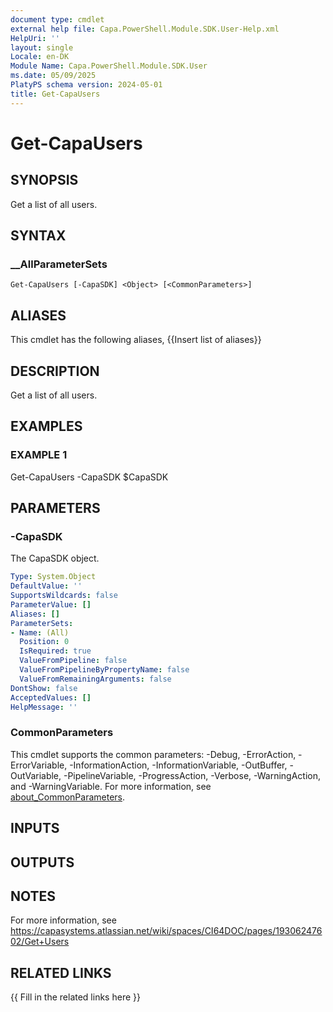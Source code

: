 ```yaml
---
document type: cmdlet
external help file: Capa.PowerShell.Module.SDK.User-Help.xml
HelpUri: ''
layout: single
Locale: en-DK
Module Name: Capa.PowerShell.Module.SDK.User
ms.date: 05/09/2025
PlatyPS schema version: 2024-05-01
title: Get-CapaUsers
---
```


# Get-CapaUsers

## SYNOPSIS

Get a list of all users.

## SYNTAX

### __AllParameterSets

```
Get-CapaUsers [-CapaSDK] <Object> [<CommonParameters>]
```

## ALIASES

This cmdlet has the following aliases,
  {{Insert list of aliases}}

## DESCRIPTION

Get a list of all users.

## EXAMPLES

### EXAMPLE 1

Get-CapaUsers -CapaSDK $CapaSDK

## PARAMETERS

### -CapaSDK

The CapaSDK object.

```yaml
Type: System.Object
DefaultValue: ''
SupportsWildcards: false
ParameterValue: []
Aliases: []
ParameterSets:
- Name: (All)
  Position: 0
  IsRequired: true
  ValueFromPipeline: false
  ValueFromPipelineByPropertyName: false
  ValueFromRemainingArguments: false
DontShow: false
AcceptedValues: []
HelpMessage: ''
```

### CommonParameters

This cmdlet supports the common parameters: -Debug, -ErrorAction, -ErrorVariable,
-InformationAction, -InformationVariable, -OutBuffer, -OutVariable, -PipelineVariable,
-ProgressAction, -Verbose, -WarningAction, and -WarningVariable. For more information, see
[about_CommonParameters](https://go.microsoft.com/fwlink/?LinkID=113216).

## INPUTS

## OUTPUTS

## NOTES

For more information, see https://capasystems.atlassian.net/wiki/spaces/CI64DOC/pages/19306247602/Get+Users


## RELATED LINKS

{{ Fill in the related links here }}

